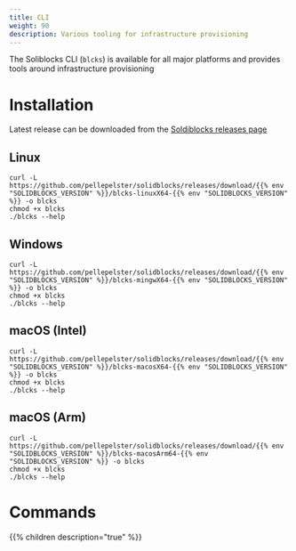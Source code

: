 ```yaml
---
title: CLI
weight: 90
description: Various tooling for infrastructure provisioning
---
```


The Soliblocks CLI (`blcks`) is available for all major platforms and provides tools around infrastructure provisioning

# Installation

Latest release can be downloaded from the [Soldiblocks releases page](https://github.com/pellepelster/solidblocks/releases/latest) 

## Linux

```shell
curl -L https://github.com/pellepelster/solidblocks/releases/download/{{% env "SOLIDBLOCKS_VERSION" %}}/blcks-linuxX64-{{% env "SOLIDBLOCKS_VERSION" %}} -o blcks
chmod +x blcks
./blcks --help
```

## Windows

```shell
curl -L https://github.com/pellepelster/solidblocks/releases/download/{{% env "SOLIDBLOCKS_VERSION" %}}/blcks-mingwX64-{{% env "SOLIDBLOCKS_VERSION" %}} -o blcks
chmod +x blcks
./blcks --help
```

## macOS (Intel)

```shell
curl -L https://github.com/pellepelster/solidblocks/releases/download/{{% env "SOLIDBLOCKS_VERSION" %}}/blcks-macosX64-{{% env "SOLIDBLOCKS_VERSION" %}} -o blcks
chmod +x blcks
./blcks --help
```

## macOS (Arm)

```shell
curl -L https://github.com/pellepelster/solidblocks/releases/download/{{% env "SOLIDBLOCKS_VERSION" %}}/blcks-macosArm64-{{% env "SOLIDBLOCKS_VERSION" %}} -o blcks
chmod +x blcks
./blcks --help
```

# Commands

{{% children description="true" %}}
